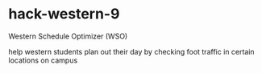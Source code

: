 # hack-western-9

Western Schedule Optimizer (WSO)

help western students plan out their day by checking foot traffic in certain locations on campus

